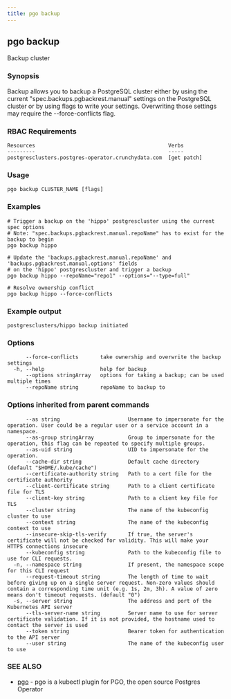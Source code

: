 ```yaml
---
title: pgo backup
---
```

## pgo backup

Backup cluster

### Synopsis

Backup allows you to backup a PostgreSQL cluster either by using
the current "spec.backups.pgbackrest.manual" settings on the PostgreSQL cluster
or by using flags to write your settings. Overwriting those settings may require
the --force-conflicts flag.

### RBAC Requirements
    Resources                                           Verbs
    ---------                                           -----
    postgresclusters.postgres-operator.crunchydata.com  [get patch]

### Usage

```
pgo backup CLUSTER_NAME [flags]
```

### Examples

```
# Trigger a backup on the 'hippo' postgrescluster using the current spec options
# Note: "spec.backups.pgbackrest.manual.repoName" has to exist for the backup to begin
pgo backup hippo

# Update the 'backups.pgbackrest.manual.repoName' and 'backups.pgbackrest.manual.options' fields
# on the 'hippo' postgrescluster and trigger a backup
pgo backup hippo --repoName="repo1" --options="--type=full"

# Resolve ownership conflict
pgo backup hippo --force-conflicts

```
### Example output
```
postgresclusters/hippo backup initiated
```

### Options

```
      --force-conflicts       take ownership and overwrite the backup settings
  -h, --help                  help for backup
      --options stringArray   options for taking a backup; can be used multiple times
      --repoName string       repoName to backup to
```

### Options inherited from parent commands

```
      --as string                      Username to impersonate for the operation. User could be a regular user or a service account in a namespace.
      --as-group stringArray           Group to impersonate for the operation, this flag can be repeated to specify multiple groups.
      --as-uid string                  UID to impersonate for the operation.
      --cache-dir string               Default cache directory (default "$HOME/.kube/cache")
      --certificate-authority string   Path to a cert file for the certificate authority
      --client-certificate string      Path to a client certificate file for TLS
      --client-key string              Path to a client key file for TLS
      --cluster string                 The name of the kubeconfig cluster to use
      --context string                 The name of the kubeconfig context to use
      --insecure-skip-tls-verify       If true, the server's certificate will not be checked for validity. This will make your HTTPS connections insecure
      --kubeconfig string              Path to the kubeconfig file to use for CLI requests.
  -n, --namespace string               If present, the namespace scope for this CLI request
      --request-timeout string         The length of time to wait before giving up on a single server request. Non-zero values should contain a corresponding time unit (e.g. 1s, 2m, 3h). A value of zero means don't timeout requests. (default "0")
  -s, --server string                  The address and port of the Kubernetes API server
      --tls-server-name string         Server name to use for server certificate validation. If it is not provided, the hostname used to contact the server is used
      --token string                   Bearer token for authentication to the API server
      --user string                    The name of the kubeconfig user to use
```

### SEE ALSO

* [pgo](/reference/)	 - pgo is a kubectl plugin for PGO, the open source Postgres Operator

